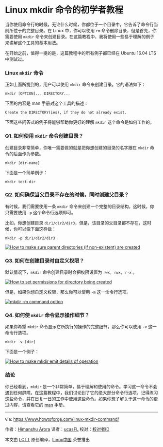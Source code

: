 Linux mkdir 命令的初学者教程
======

当你使用命令行的时候，无论什么时候，你都位于一个目录中，它告诉了命令行当前所位于的完整目录。在 Linux 中，你可以使用 `rm` 命令删除目录，但是首先，你需要使用 `mkdir` 命令来创建目录。在这篇教程中，我将使用一些易于理解的例子来讲解这个工具的基本用法。

在开始之前，值得一提的是，这篇教程中的所有例子都已经在 Ubuntu 16.04 LTS 中测试过。

### Linux `mkdir` 命令

正如上面所提到的，用户可以使用 `mkdir` 命令来创建目录。它的语法如下：

```
mkdir [OPTION]... DIRECTORY...
```

下面的内容是 man 手册对这个工具的描述：
```
Create the DIRECTORY(ies), if they do not already exist.
```

下面这些问答式的例子将能够帮助你更好的理解 `mkdir` 这个命令是如何工作的。

### Q1. 如何使用 `mkdir` 命令创建目录？

创建目录非常简单，你唯一需要做的就是把你想创建的目录的名字跟在 `mkdir` 命令的后面作为参数。

```
mkdir [dir-name]
```

下面是一个简单例子：

```
mkdir test-dir
```

### Q2. 如何确保当父目录不存在的时候，同时创建父目录？

有时候，我们需要使用一条 `mkdir` 命令来创建一个完整的目录结构，这时候，你只需要使用 `-p` 这个命令行选项即可。

比如，你想创建目录 `dir1/dir2/dir3`，但是，该目录的父目录都不存在，这时候，你可以像下面这样做：

```
mkdir -p dir1/dir2/dir3
```

[![How to make sure parent directories \(if non-existent\) are created][1]][2]

### Q3. 如何在创建目录时自定义权限？

默认情况下，`mkdir` 命令创建目录时会把权限设置为 `rwx, rwx, r-x` 。

[![How to set permissions for directory being created][3]][4]

但是，如果你想自定义权限，那么你可以使用 `-m` 这一命令行选项。

[![mkdir -m command option][5]][6]

### Q4. 如何使 `mkdir` 命令显示操作细节？

如果你希望 `mkdir` 命令显示它所执行的操作的完整细节，那么你可以使用 `-v` 这一命令行选项。

```
mkdir -v [dir]
```

下面是一个例子：

[![How to make mkdir emit details of operation][7]][8]

### 结论

你已经看到，`mkdir` 是一个非常简单，易于理解和使用的命令。学习这一命令不会遇到任何屏障。在这篇教程中，我们讨论到了它的绝大部分命令行选项。记得练习这些命令，并在日复一日的工作中使用这些命令。如果你想了解关于这一命令的更过内容，请查看它的 [man][9] 手册。


--------------------------------------------------------------------------------

via: https://www.howtoforge.com/linux-mkdir-command/

作者：[Himanshu Arora][a]
译者：[ucasFL](https://github.com/ucasFL)
校对：[校对者ID](https://github.com/校对者ID)

本文由 [LCTT](https://github.com/LCTT/TranslateProject) 原创编译，[Linux中国](https://linux.cn/) 荣誉推出

[a]:https://www.howtoforge.com
[1]:https://www.howtoforge.com/images/command-tutorial/mkdir-p.png
[2]:https://www.howtoforge.com/images/command-tutorial/big/mkdir-p.png
[3]:https://www.howtoforge.com/images/command-tutorial/mkdir-def-perm.png
[4]:https://www.howtoforge.com/images/command-tutorial/big/mkdir-def-perm.png
[5]:https://www.howtoforge.com/images/command-tutorial/mkdir-custom-perm.png
[6]:https://www.howtoforge.com/images/command-tutorial/big/mkdir-custom-perm.png
[7]:https://www.howtoforge.com/images/command-tutorial/mkdir-verbose.png
[8]:https://www.howtoforge.com/images/command-tutorial/big/mkdir-verbose.png
[9]:https://linux.die.net/man/1/mkdir
